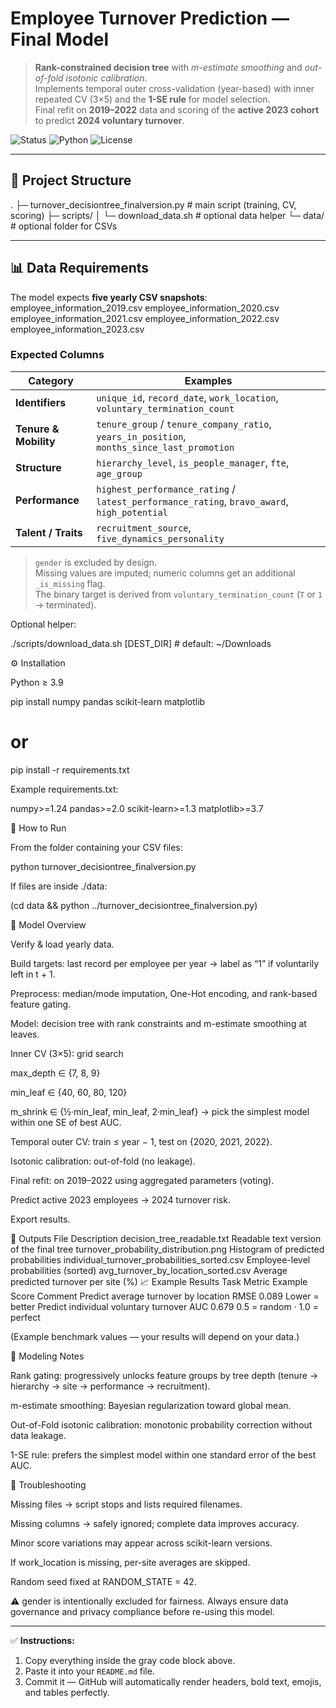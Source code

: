 # Employee Turnover Prediction — Final Model

> **Rank-constrained decision tree** with *m-estimate smoothing* and *out-of-fold isotonic calibration*.  
> Implements temporal outer cross-validation (year-based) with inner repeated CV (3×5) and the **1-SE rule** for model selection.  
> Final refit on **2019–2022** data and scoring of the **active 2023 cohort** to predict **2024 voluntary turnover**.

![Status](https://img.shields.io/badge/status-final-brightgreen)
![Python](https://img.shields.io/badge/python-3.9%2B-blue)
![License](https://img.shields.io/badge/license-private-lightgrey)

---

## 📁 Project Structure
.
├─ turnover_decisiontree_finalversion.py # main script (training, CV, scoring)
├─ scripts/
│ └─ download_data.sh # optional data helper
└─ data/ # optional folder for CSVs


---

## 📊 Data Requirements

The model expects **five yearly CSV snapshots**:
employee_information_2019.csv
employee_information_2020.csv
employee_information_2021.csv
employee_information_2022.csv
employee_information_2023.csv




### Expected Columns

| Category | Examples |
|-----------|-----------|
| **Identifiers** | `unique_id`, `record_date`, `work_location`, `voluntary_termination_count` |
| **Tenure & Mobility** | `tenure_group` / `tenure_company_ratio`, `years_in_position`, `months_since_last_promotion` |
| **Structure** | `hierarchy_level`, `is_people_manager`, `fte`, `age_group` |
| **Performance** | `highest_performance_rating` / `latest_performance_rating`, `bravo_award`, `high_potential` |
| **Talent / Traits** | `recruitment_source`, `five_dynamics_personality` |

> `gender` is excluded by design.  
> Missing values are imputed; numeric columns get an additional `_is_missing` flag.  
> The binary target is derived from `voluntary_termination_count` (`T` or `1` → terminated).

Optional helper:

./scripts/download_data.sh [DEST_DIR]   # default: ~/Downloads

⚙️ Installation

Python ≥ 3.9

pip install numpy pandas scikit-learn matplotlib
# or
pip install -r requirements.txt



Example requirements.txt:

numpy>=1.24
pandas>=2.0
scikit-learn>=1.3
matplotlib>=3.7

🚀 How to Run

From the folder containing your CSV files:

python turnover_decisiontree_finalversion.py


If files are inside ./data:

(cd data && python ../turnover_decisiontree_finalversion.py)

🧠 Model Overview

Verify & load yearly data.

Build targets: last record per employee per year → label as “1” if voluntarily left in t + 1.

Preprocess: median/mode imputation, One-Hot encoding, and rank-based feature gating.

Model: decision tree with rank constraints and m-estimate smoothing at leaves.

Inner CV (3×5): grid search

max_depth ∈ {7, 8, 9}

min_leaf ∈ {40, 60, 80, 120}

m_shrink ∈ {½·min_leaf, min_leaf, 2·min_leaf}
→ pick the simplest model within one SE of best AUC.

Temporal outer CV: train ≤ year − 1, test on {2020, 2021, 2022}.

Isotonic calibration: out-of-fold (no leakage).

Final refit: on 2019–2022 using aggregated parameters (voting).

Predict active 2023 employees → 2024 turnover risk.

Export results.

📂 Outputs
File	Description
decision_tree_readable.txt	Readable text version of the final tree
turnover_probability_distribution.png	Histogram of predicted probabilities
individual_turnover_probabilities_sorted.csv	Employee-level probabilities (sorted)
avg_turnover_by_location_sorted.csv	Average predicted turnover per site (%)
📈 Example Results
Task	Metric	Example Score	Comment
Predict average turnover by location	RMSE	0.089	Lower = better
Predict individual voluntary turnover	AUC	0.679	0.5 = random · 1.0 = perfect

(Example benchmark values — your results will depend on your data.)

🧩 Modeling Notes

Rank gating: progressively unlocks feature groups by tree depth
(tenure → hierarchy → site → performance → recruitment).

m-estimate smoothing: Bayesian regularization toward global mean.

Out-of-Fold isotonic calibration: monotonic probability correction without data leakage.

1-SE rule: prefers the simplest model within one standard error of the best AUC.

🧰 Troubleshooting

Missing files → script stops and lists required filenames.

Missing columns → safely ignored; complete data improves accuracy.

Minor score variations may appear across scikit-learn versions.

If work_location is missing, per-site averages are skipped.

Random seed fixed at RANDOM_STATE = 42.

⚠️ gender is intentionally excluded for fairness.
Always ensure data governance and privacy compliance before re-using this model.


---

✅ **Instructions:**  
1. Copy everything inside the gray code block above.  
2. Paste it into your `README.md` file.  
3. Commit it — GitHub will automatically render headers, bold text, emojis, and tables perfectly.
